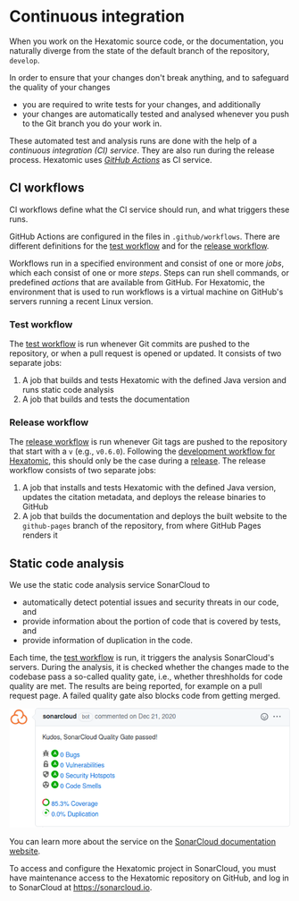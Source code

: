 # Continuous integration

When you work on the Hexatomic source code, or the documentation, you naturally diverge
from the state of the default branch of the repository, `develop`.

In order to ensure that your changes don't break anything, and to safeguard the
quality of your changes

- you are required to write tests for your changes, and additionally
- your changes are automatically tested and analysed whenever you push to the
  Git branch you do your work in.

These automated test and analysis runs are done with the help of a *continuous integration (CI)
service*. They are also run during the release process. Hexatomic uses [*GitHub
Actions*](https://docs.github.com/en/actions) as CI service.

## CI workflows

CI workflows define what the CI service should run, and what triggers these runs.

GitHub Actions are configured in the files in `.github/workflows`.
There are different definitions for the [test workflow](#test-workflow) and for
the [release workflow](#release-workflow).

Workflows run in a specified environment and consist of one or more *jobs*, which each consist of one or more
*steps*. Steps can run shell commands, or predefined *actions* that are
available from GitHub. For Hexatomic, the environment that is used to run workflows is a
virtual machine on GitHub's servers running a recent Linux version. 

### Test workflow

The [test workflow](https://github.com/hexatomic/hexatomic/blob/develop/.github/workflows/test.yml) is run whenever Git commits are pushed to the repository, or when a pull request is opened or updated.
It consists of two separate jobs:

1. A job that builds and tests Hexatomic with the defined Java version and runs
   static code analysis
2. A job that builds and tests the documentation

### Release workflow

The [release
workflow](https://github.com/hexatomic/hexatomic/blob/develop/.github/workflows/release.yml)
is run whenever Git tags are pushed to the repository that start with a `v`
(e.g., `v0.6.0`). Following the [development workflow for Hexatomic](../../development/workflow/), this should only be
the case during a [release](../releases/).
The release workflow consists of two separate jobs:

1. A job that installs and tests Hexatomic with the defined Java version,
   updates the citation metadata, and deploys the release binaries to GitHub
2. A job that builds the documentation and deploys the built website to the
   `github-pages` branch of the repository, from where GitHub Pages renders it

## Static code analysis

We use the static code analysis service SonarCloud to 

- automatically detect potential issues and security threats in our code, and 
- provide information about the portion of code that is covered by tests, and
- provide information of duplication in the code.

Each time, the [test workflow](#test-workflow) is run, it triggers the analysis SonarCloud's servers.
During the analysis, it is checked whether the changes made to the codebase pass a so-called quality gate, i.e., whether threshholds for code quality are met.
The results are being reported, for example on a pull request page.
A failed quality gate also blocks code from getting merged.

![Screenshot of a SonarCloud report to a pull request page.](./sonarcloud-report.png)

You can learn more about the service on the [SonarCloud documentation website](https://sonarcloud.io/documentation).

To access and configure the Hexatomic project in SonarCloud, you must have maintenance access to the Hexatomic repository on GitHub, and log in to SonarCloud at <https://sonarcloud.io>.
